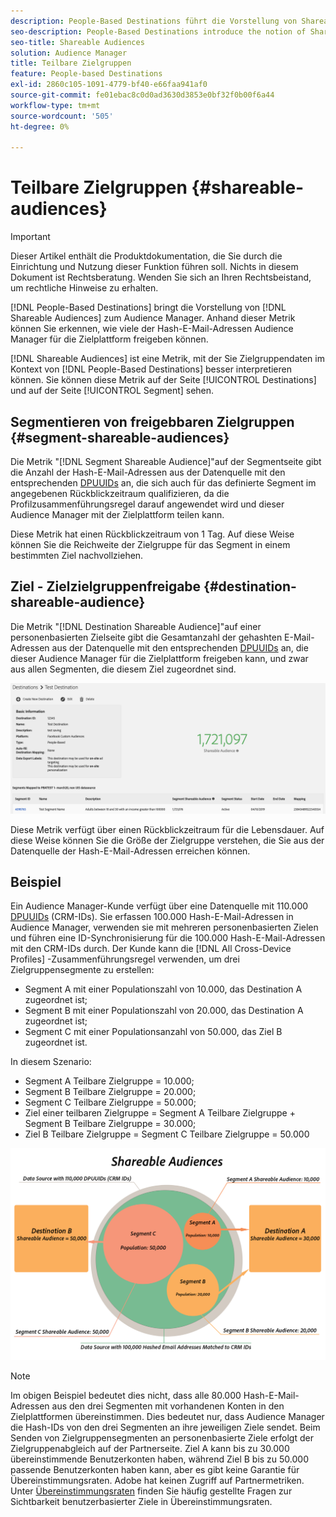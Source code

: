 ```yaml
---
description: People-Based Destinations führt die Vorstellung von Shareable Audiences für Audience Manager ein. Anhand dieser Metrik können Sie erkennen, wie viele der Hash-E-Mail-Adressen Audience Manager für die Zielplattform freigeben können.
seo-description: People-Based Destinations introduce the notion of Shareable Audiences to Audience Manager. This metric helps you understand how many of the hashed email addresses Audience Manager can share with the destination platform.
seo-title: Shareable Audiences
solution: Audience Manager
title: Teilbare Zielgruppen
feature: People-based Destinations
exl-id: 2860c105-1091-4779-bf40-e66faa941af0
source-git-commit: fe01ebac8c0d0ad3630d3853e0bf32f0b00f6a44
workflow-type: tm+mt
source-wordcount: '505'
ht-degree: 0%

---
```


# Teilbare Zielgruppen {#shareable-audiences}

>[!IMPORTANT]
>Dieser Artikel enthält die Produktdokumentation, die Sie durch die Einrichtung und Nutzung dieser Funktion führen soll. Nichts in diesem Dokument ist Rechtsberatung. Wenden Sie sich an Ihren Rechtsbeistand, um rechtliche Hinweise zu erhalten.

[!DNL People-Based Destinations] bringt die Vorstellung von [!DNL Shareable Audiences] zum Audience Manager. Anhand dieser Metrik können Sie erkennen, wie viele der Hash-E-Mail-Adressen Audience Manager für die Zielplattform freigeben können.

[!DNL Shareable Audiences] ist eine Metrik, mit der Sie Zielgruppendaten im Kontext von [!DNL People-Based Destinations] besser interpretieren können. Sie können diese Metrik auf der Seite [!UICONTROL Destinations] und auf der Seite [!UICONTROL Segment] sehen.

## Segmentieren von freigebbaren Zielgruppen {#segment-shareable-audiences}

Die Metrik &quot;[!DNL Segment Shareable Audience]&quot;auf der Segmentseite gibt die Anzahl der Hash-E-Mail-Adressen aus der Datenquelle mit den entsprechenden [DPUUIDs](../../reference/ids-in-aam.md) an, die sich auch für das definierte Segment im angegebenen Rückblickzeitraum qualifizieren, da die Profilzusammenführungsregel darauf angewendet wird und dieser Audience Manager mit der Zielplattform teilen kann.

Diese Metrik hat einen Rückblickzeitraum von 1 Tag. Auf diese Weise können Sie die Reichweite der Zielgruppe für das Segment in einem bestimmten Ziel nachvollziehen.

## Ziel - Zielzielgruppenfreigabe {#destination-shareable-audience}

Die Metrik &quot;[!DNL Destination Shareable Audience]&quot;auf einer personenbasierten Zielseite gibt die Gesamtanzahl der gehashten E-Mail-Adressen aus der Datenquelle mit den entsprechenden [DPUUIDs](../../reference/ids-in-aam.md) an, die dieser Audience Manager für die Zielplattform freigeben kann, und zwar aus allen Segmenten, die diesem Ziel zugeordnet sind.

![shareable-audiences](assets/dest-shareable-audiences.png)

Diese Metrik verfügt über einen Rückblickzeitraum für die Lebensdauer. Auf diese Weise können Sie die Größe der Zielgruppe verstehen, die Sie aus der Datenquelle der Hash-E-Mail-Adressen erreichen können.

## Beispiel

Ein Audience Manager-Kunde verfügt über eine Datenquelle mit 110.000 [DPUUIDs](../../reference/ids-in-aam.md) (CRM-IDs). Sie erfassen 100.000 Hash-E-Mail-Adressen in Audience Manager, verwenden sie mit mehreren personenbasierten Zielen und führen eine ID-Synchronisierung für die 100.000 Hash-E-Mail-Adressen mit den CRM-IDs durch. Der Kunde kann die [!DNL All Cross-Device Profiles] -Zusammenführungsregel verwenden, um drei Zielgruppensegmente zu erstellen:

* Segment A mit einer Populationszahl von 10.000, das Destination A zugeordnet ist;
* Segment B mit einer Populationszahl von 20.000, das Destination A zugeordnet ist;
* Segment C mit einer Populationsanzahl von 50.000, das Ziel B zugeordnet ist.

In diesem Szenario:

* Segment A Teilbare Zielgruppe = 10.000;
* Segment B Teilbare Zielgruppe = 20.000;
* Segment C Teilbare Zielgruppe = 50.000;
* Ziel einer teilbaren Zielgruppe = Segment A Teilbare Zielgruppe + Segment B Teilbare Zielgruppe = 30.000;
* Ziel B Teilbare Zielgruppe = Segment C Teilbare Zielgruppe = 50.000

![shareable-audiences-diagramm](assets/shareable-audiences.png)

>[!NOTE]
>
>Im obigen Beispiel bedeutet dies nicht, dass alle 80.000 Hash-E-Mail-Adressen aus den drei Segmenten mit vorhandenen Konten in den Zielplattformen übereinstimmen. Dies bedeutet nur, dass Audience Manager die Hash-IDs von den drei Segmenten an ihre jeweiligen Ziele sendet. Beim Senden von Zielgruppensegmenten an personenbasierte Ziele erfolgt der Zielgruppenabgleich auf der Partnerseite. Ziel A kann bis zu 30.000 übereinstimmende Benutzerkonten haben, während Ziel B bis zu 50.000 passende Benutzerkonten haben kann, aber es gibt keine Garantie für Übereinstimmungsraten. Adobe hat keinen Zugriff auf Partnermetriken. Unter [Übereinstimmungsraten](../../faq/faq-people-based-destinations.md#match-rates) finden Sie häufig gestellte Fragen zur Sichtbarkeit benutzerbasierter Ziele in Übereinstimmungsraten.
